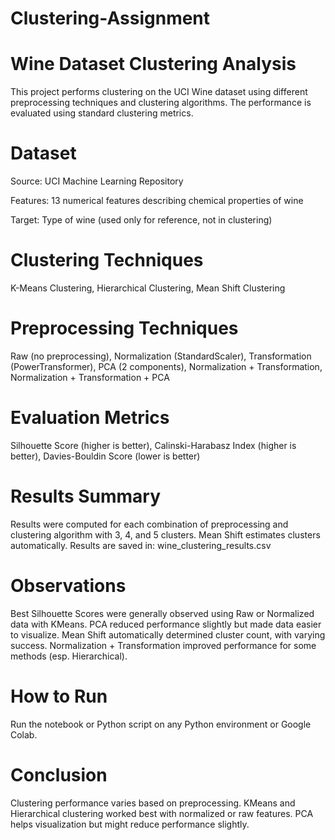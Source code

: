 # Clustering-Assignment

# Wine Dataset Clustering Analysis

This project performs clustering on the UCI Wine dataset using different preprocessing techniques and clustering algorithms. The performance is evaluated using standard clustering metrics.

# Dataset
Source: UCI Machine Learning Repository

Features: 13 numerical features describing chemical properties of wine

Target: Type of wine (used only for reference, not in clustering)

 # Clustering Techniques
 K-Means Clustering,
 Hierarchical Clustering,
 Mean Shift Clustering

 # Preprocessing Techniques
Raw (no preprocessing),
Normalization (StandardScaler),
Transformation (PowerTransformer),
PCA (2 components),
Normalization + Transformation,
Normalization + Transformation + PCA

# Evaluation Metrics
Silhouette Score (higher is better),
Calinski-Harabasz Index (higher is better),
Davies-Bouldin Score (lower is better)

 # Results Summary
Results were computed for each combination of preprocessing and clustering algorithm with 3, 4, and 5 clusters. Mean Shift estimates clusters automatically.
Results are saved in: wine_clustering_results.csv

 # Observations
Best Silhouette Scores were generally observed using Raw or Normalized data with KMeans.
PCA reduced performance slightly but made data easier to visualize.
Mean Shift automatically determined cluster count, with varying success.
Normalization + Transformation improved performance for some methods (esp. Hierarchical).

 # How to Run
Run the notebook or Python script on any Python environment or Google Colab.

 # Conclusion
Clustering performance varies based on preprocessing. KMeans and Hierarchical clustering worked best with normalized or raw features. PCA helps visualization but might reduce performance slightly.
